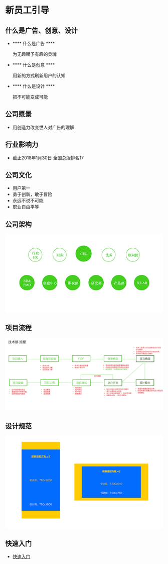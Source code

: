新员工引导
========

## 什么是广告、创意、设计 ##

* **** 什么是广告 ****
  
  为无趣赋予有趣的灵魂

* **** 什么是创意 ****
  
  用新的方式刷新用户的认知
  
* **** 什么是设计 ****

  把不可能变成可能

## 公司愿景 ##

* 用创造力改变世人对广告的理解

## 行业影响力 ##

* 截止2018年1月30日 全国总版排名17

## 公司文化 ##

* 用户第一
* 勇于创新，敢于冒险
* 永远不说不可能
* 职业自由平等

## 公司架构 ##

![图1](./img-01.jpg)

## 项目流程 ##

![图2](./img-02.jpg)

## 设计规范 ##

![图3](./img-03.jpg)

## 快速入门 ##

* [快速入门](../快速入门/)
